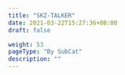```yaml
---
title: "SKZ-TALKER"
date: 2021-03-22T15:27:36+08:00
draft: false

weight: 53
pageType: "By SubCat"
description: ""
---
```

